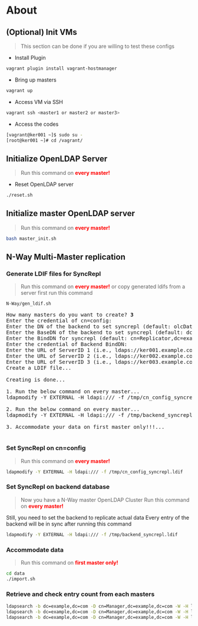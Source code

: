 # About
## (Optional) Init VMs
> This section can be done if you are willing to test these configs

* Install Plugin
```bash
vagrant plugin install vagrant-hostmanager
```

* Bring up masters

```bash
vagrant up
```

* Access VM via SSH
```bash
vagrant ssh <master1 or master2 or master3>
```
* Access the codes
```bash
[vagrant@ker001 ~]$ sudo su -
[root@ker001 ~]# cd /vagrant/
```

## Initialize OpenLDAP Server

> Run this command on <b style="color: red">every master!</b>

* Reset OpenLDAP server
```bash
./reset.sh
```

## Initialize master OpenLDAP server

> Run this command on <b style="color: red">every master!</b>

```bash
bash master_init.sh
```

## N-Way Multi-Master replication 

### Generate LDIF files for SyncRepl

> Run this command on <b style="color: red">every master!</b>
> or copy generated ldifs from a server first run this command

```bash
N-Way/gen_ldif.sh 
```
<pre>
How many masters do you want to create? <b>3</b>
Enter the credential of cn=config: 
Enter the DN of the backend to set syncrepl (default: olcDatabase={3}mdb,cn=config): 
Enter the BaseDN of the backend to set syncrepl (default: dc=example,dc=com): 
Enter the BindDN for syncrepl (default: cn=Replicator,dc=example,dc=com): 
Enter the credential of Backend BindDN: 
Enter the URL of ServerID 1 (i.e., ldaps://ker001.example.com): <b>ldaps://ker001.example.com</b>
Enter the URL of ServerID 2 (i.e., ldaps://ker002.example.com): <b>ldaps://ker002.example.com</b>
Enter the URL of ServerID 3 (i.e., ldaps://ker003.example.com): <b>ldaps://ker003.example.com</b>
Create a LDIF file...

Creating is done...

1. Run the below command on every master...
ldapmodify -Y EXTERNAL -H ldapi:/// -f /tmp/cn_config_syncrepl.ldif

2. Run the below command on every master...
ldapmodify -Y EXTERNAL -H ldapi:/// -f /tmp/backend_syncrepl.ldif

3. Accommodate your data on first master only!!!...

</pre>
### Set SyncRepl on cn=config

> Run this command on <b style="color: red">every master!</b>

```bash
ldapmodify -Y EXTERNAL -H ldapi:/// -f /tmp/cn_config_syncrepl.ldif
```

### Set SyncRepl on backend database

> Now you have a N-Way master OpenLDAP Cluster
> Run this command on <b style="color: red">every master!</b>


Still, you need to set the backend to replicate actual data
Every entry of the backend will be in sync after running this command

```bash
ldapmodify -Y EXTERNAL -H ldapi:/// -f /tmp/backend_syncrepl.ldif
```


### Accommodate data

> Run this command on <b style="color: red">first master only!</b>

```bash
cd data
./import.sh
```


### Retrieve and check entry count from each masters

```bash
ldapsearch -b dc=example,dc=com -D cn=Manager,dc=example,dc=com -W -H ldaps://ker001.example.com dn | grep '# numEntries'
ldapsearch -b dc=example,dc=com -D cn=Manager,dc=example,dc=com -W -H ldaps://ker002.example.com dn | grep '# numEntries'
ldapsearch -b dc=example,dc=com -D cn=Manager,dc=example,dc=com -W -H ldaps://ker003.example.com dn | grep '# numEntries'
```
